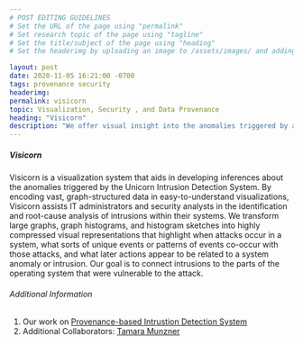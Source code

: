 ```yaml
---
# POST EDITING GUIDELINES
# Set the URL of the page using "permalink"
# Set research topic of the page using "tagline"
# Set the title/subject of the page using "heading"
# Set the headerimg by uploading an image to /assets/images/ and adding the URL to "headerimg"

layout: post
date: 2020-11-05 16:21:00 -0700
tags: provenance security
headerimg:
permalink: visicorn
topic: Visualization, Security , and Data Provenance
heading: "Visicorn"
description: "We offer visual insight into the anomalies triggered by a detection system to assist in performing root-cause analysis."
---
```

<!-- Project Overview section -->
<div class="container-fluid bg-gray my-5 py-5">
    <div class="container pt-4">
        <h5>Visicorn</h5>
        <P>Visicorn is a visualization system that aids in developing inferences about the anomalies triggered by the Unicorn Intrusion Detection System. By encoding vast, graph-structured data in easy-to-understand visualizations, Visicorn assists IT administrators and security analysts in the identification and root-cause analysis of intrusions within their systems. We transform large graphs, graph histograms, and histogram sketches into highly compressed visual representations that highlight when attacks occur in a system, what sorts of unique events or patterns of events co-occur with those attacks, and what later actions appear to be related to a system anomaly or intrusion. Our goal is to connect intrusions to the parts of the operating system that were vulnerable to the attack.</P>
    </div>
</div>
<!-- /Project Overview section -->
<!-- Project Details and Additional Info -->
<div class="container">
    <h6>Additional Information</h6>
        <ol>
            <li>Our work on <a href="https://systopia.cs.ubc.ca/unicorn">Provenance-based Intrustion Detection System</a></li>
            <li>Additional Collaborators: <a href="https://www.cs.ubc.ca/~tmm/">Tamara Munzner</a></li>
        </ol>
</div>
<!-- /Project Details and Additional Info -->
